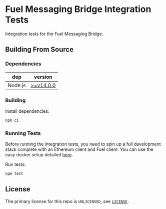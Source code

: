 # Fuel Messaging Bridge Integration Tests

Integration tests for the Fuel Messaging Bridge.

## Building From Source

### Dependencies

| dep     | version                                                  |
| ------- | -------------------------------------------------------- |
| Node.js | [>=v14.0.0](https://nodejs.org/en/blog/release/v14.0.0/) |

### Building

Install dependencies:

```sh
npm ci
```

### Running Tests

Before running the integration tests, you need to spin up a full development stack complete with an Ethereum client and Fuel client. You can use the easy docker setup detailed [here](../_fuel_dev_environment).

Run tests:

```sh
npm test
```

## License

The primary license for this repo is `UNLICENSED`, see [`LICENSE`](./LICENSE).
